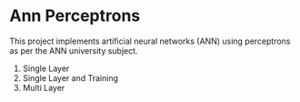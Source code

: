 # Ann Perceptrons

This project implements artificial neural networks (ANN) using perceptrons as per the ANN university subject.

1. Single Layer
2. Single Layer and Training
3. Multi Layer